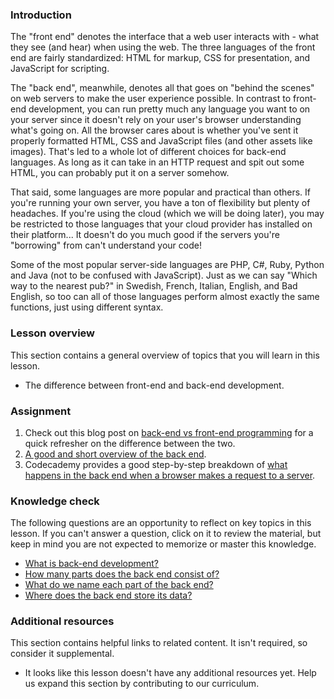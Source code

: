 ### Introduction

The "front end" denotes the interface that a web user interacts with - what they see (and hear) when using the web. The three languages of the front end are fairly standardized: HTML for markup, CSS for presentation, and JavaScript for scripting.

The "back end", meanwhile, denotes all that goes on "behind the scenes" on web servers to make the user experience possible. In contrast to front-end development, you can run pretty much any language you want to on your server since it doesn't rely on your user's browser understanding what's going on.  All the browser cares about is whether you've sent it properly formatted HTML, CSS and JavaScript files (and other assets like images).  That's led to a whole lot of different choices for back-end languages.  As long as it can take in an HTTP request and spit out some HTML, you can probably put it on a server somehow.

That said, some languages are more popular and practical than others.  If you're running your own server, you have a ton of flexibility but plenty of headaches.  If you're using the cloud (which we will be doing later), you may be restricted to those languages that your cloud provider has installed on their platform... It doesn't do you much good if the servers you're "borrowing" from can't understand your code!

Some of the most popular server-side languages are PHP, C#, Ruby, Python and Java (not to be confused with JavaScript). Just as we can say "Which way to the nearest pub?" in Swedish, French, Italian, English, and Bad English, so too can all of those languages perform almost exactly the same functions, just using different syntax.

### Lesson overview

This section contains a general overview of topics that you will learn in this lesson.

- The difference between front-end and back-end development.

### Assignment

<div class="lesson-content__panel" markdown="1">

  1. Check out this blog post on [back-end vs front-end programming](http://blog.teamtreehouse.com/i-dont-speak-your-language-frontend-vs-backend) for a quick refresher on the difference between the two.
  1. [A good and short overview of the back end](https://techterms.com/definition/backend).
  1. Codecademy provides a good step-by-step breakdown of [what happens in the back end when a browser makes a request to a server](https://www.codecademy.com/articles/back-end-architecture).

</div>

### Knowledge check

The following questions are an opportunity to reflect on key topics in this lesson. If you can't answer a question, click on it to review the material, but keep in mind you are not expected to memorize or master this knowledge.

- [What is back-end development?](https://techterms.com/definition/backend)
- [How many parts does the back end consist of?](https://www.codecademy.com/articles/back-end-architecture/)
- [What do we name each part of the back end?](https://www.codecademy.com/articles/back-end-architecture)
- [Where does the back end store its data?](https://www.codecademy.com/articles/back-end-architecture)

### Additional resources

This section contains helpful links to related content. It isn't required, so consider it supplemental.

- It looks like this lesson doesn't have any additional resources yet. Help us expand this section by contributing to our curriculum.

